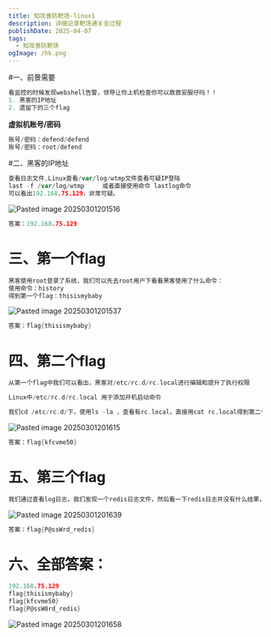 ```yaml
---
title: 知攻善防靶场-linux1
description: 详细记录靶场通关全过程
publishDate: 2025-04-07
tags:
  - 知攻善防靶场
ogImage: /hk.png
---
```

#一、前景需要
```go
看监控的时候发现webshell告警，领导让你上机检查你可以救救安服仔吗！！
1. 黑客的IP地址
2. 遗留下的三个flag
```
**虚拟机账号/密码**
```go
账号/密码：defend/defend
账号/密码：root/defend
```
#二、黑客的IP地址
```go
查看日志文件,Linux查看/var/log/wtmp文件查看可疑IP登陆
last -f /var/log/wtmp     或者直接使用命令 lastlog命令
可以看出192.168.75.129，非常可疑。
```

![Pasted image 20250301201516](https://blogslimer.oss-cn-shanghai.aliyuncs.com/blog/Pasted%20image%2020250301201516.png)

```go
答案：192.168.75.129
```
# 三、第一个flag
```go
黑客使用root登录了系统，我们可以先去root用户下看看黑客使用了什么命令：
使用命令：history
得到第一个flag：thisismybaby
```

![Pasted image 20250301201537](https://blogslimer.oss-cn-shanghai.aliyuncs.com/blog/Pasted%20image%2020250301201537.png)

```go
答案：flag{thisismybaby}
```
# 四、第二个flag
```go
从第一个flag中我们可以看出，黑客对/etc/rc.d/rc.local进行编辑和提升了执行权限

Linux中/etc/rc.d/rc.local 用于添加开机启动命令

我们cd /etc/rc.d/下，使用ls -la ，查看有rc.local，直接用cat rc.local得到第二个flag
```

![Pasted image 20250301201615](https://blogslimer.oss-cn-shanghai.aliyuncs.com/blog/Pasted%20image%2020250301201615.png)

```go
答案：flag{kfcvme50}
```
# 五、第三个flag
```go
我们通过查看log日志，我们发现一个redis日志文件，然后看一下redis日志并没有什么结果，那么我们去看一下redis配置文件（more /etc/redis.conf）就得到第三个flag。
```

![Pasted image 20250301201639](https://blogslimer.oss-cn-shanghai.aliyuncs.com/blog/Pasted%20image%2020250301201639.png)

```go
答案：flag{P@ssWrd_redis}
```
# 六、全部答案：
```go
192.168.75.129
flag{thisismybaby}
flag{kfcvme50}
flag{P@ssW0rd_redis}
```

![Pasted image 20250301201658](https://blogslimer.oss-cn-shanghai.aliyuncs.com/blog/Pasted%20image%2020250301201658.png)
